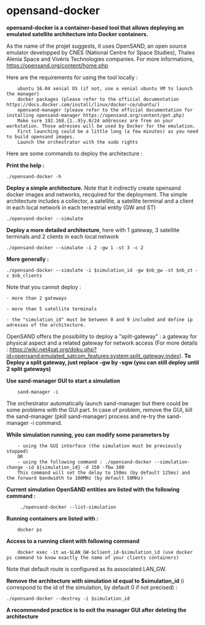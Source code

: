 # opensand-docker

**opensand-docker is a container-based tool that allows deploying an emulated satellite architecture into Docker containers.**

As the name of the projet suggests, it uses OpenSAND, an open source emulator developped by CNES (National Centre for Space Studies), Thales Alenia Space and Vivéris Technologies companies. For more informations, https://opensand.org/content/home.php

Here are the requirements for using the tool locally :

        ubuntu 16.04 xenial OS (if not, use a xenial ubuntu VM to launch the manager)
        docker packages (please refer to the official documentation https://docs.docker.com/install/linux/docker-ce/ubuntu/)
        opensand-manager (please refer to the official documentation for installing opensand-manager https://opensand.org/content/get.php)
        Make sure 192.168.{1..9}y.0/24 addresses are free on your workstation. Those adresses will be used by Docker for the emulation.
        First launching could be a little long (a few minutes) as you need to build opensand images.
        Launch the orchestrator with the sudo rights
        
Here are some commands to deploy the architecture :

**Print the help :**

    ./opensand-docker -h 
  
 **Deploy a simple architecture.** Note that it indirectly create opensand docker images and networks, recquired for the deployment.
 The simple architecture includes a collector, a satellite, a satellite terminal and a client in each local network in each terrestrial entity (GW and ST)
  
    ./opensand-docker --simulate
  
**Deploy a more detailed architecture**, here with 1 gateway, 3 satellite terminals and 2 clients in each local network
  
    ./opensand-docker --simulate -i 2 -gw 1 -st 3 -c 2 
  
**More generally :**

    ./opensand-docker --simulate -i $simulation_id -gw $nb_gw -st $nb_st -c $nb_clients
    
  Note that you cannot deploy :
  
    - more than 2 gateways
  
    - more than 5 satellite terminals
    
    - the "simulation_id" must be between 0 and 9 included and define ip adresses of the architecture.  
    
OpenSAND offers the possibility to deploy a "split-gateway" : a gateway for physical aspect and a related gateway for network access (For more details : https://wiki.net4sat.org/doku.php?id=opensand:emulated_satcom_features:system:split_gateway:index). **To Deploy a split gateway, just replace -gw by -sgw (you can still deploy until 2 split gateways)**

**Use sand-manager GUI to start a simulation**

        sand-manager -i
        
 The orchestrator automatically launch sand-manager but there could be some problems with the GUI part. In case of problem, remove the GUI, kill the sand-manager (pkill sand-manager) process and re-try the sand-manager -i command.

**While simulation running, you can modify some parameters by**
        
        - using the GUI interface (the simulation must be previously stopped)
        OR
        - using the following command : ./opensand-docker --simulation-change -id ${simulation_id} -d 150 -fbw 100
        This command will set the delay to 150ms (by default 125ms) and the forward bandwidth to 100MHz (by default 50MHz)
        
**Current simulation OpenSAND entities are listed with the following command :**
         
         ./opensand-docker --list-simulation

**Running containers are listed with :**

        docker ps 
        
**Access to a running client with following command**
 
        docker exec -it ws-$LAN_GW-$client_id-$simulation_id (use docker ps command to know exactly the name of your clients containers)
        
Note that default route is configured as its associated LAN_GW.


  **Remove the architecture with simulation id equal to $simulation_id** (i correspond to the id of the simulation, by default 0 if not precised) : 
 
    ./opensand-docker --destroy -i $simulation_id
    
 **A recommended practice is to exit the manager GUI after deleting the architecture**
    
   
  
